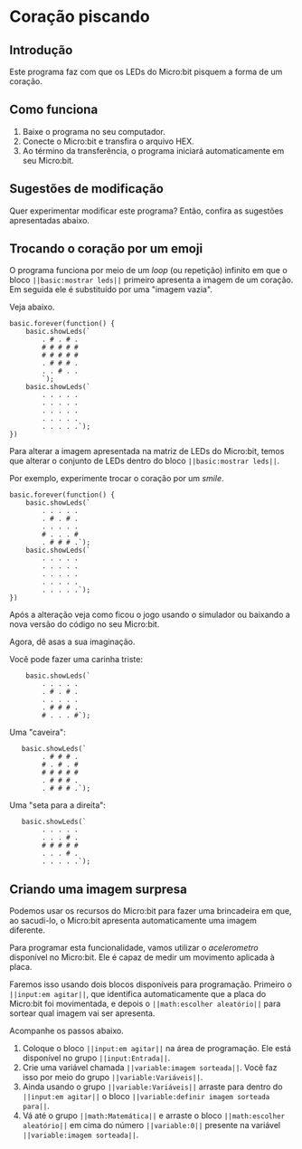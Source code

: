 # Coração piscando

## Introdução 

Este programa faz com que os LEDs do Micro:bit pisquem a forma de um coração.  

## Como funciona
1. Baixe o programa no seu computador.
1. Conecte o Micro:bit e transfira o arquivo HEX.
1. Ao término da transferência, o programa iniciará automaticamente em seu Micro:bit.

## Sugestões de modificação
Quer experimentar modificar este programa? Então, confira as sugestões apresentadas abaixo.

## Trocando o coração por um emoji
O programa funciona por meio de um *loop* (ou repetição) infinito em que o bloco  ``||basic:mostrar leds||`` primeiro apresenta a imagem de um coração. 
Em seguida ele é substituído por uma "imagem vazia". 

Veja abaixo.

```blocks
basic.forever(function() {
    basic.showLeds(`
        . # . # .
        # # # # #
        # # # # #
        . # # # .
        . . # . .
        `);
    basic.showLeds(`
        . . . . .
        . . . . .
        . . . . .
        . . . . .
        . . . . .`);
})
```

Para alterar a imagem apresentada na matriz de LEDs do Micro:bit, temos que alterar o conjunto de LEDs dentro do bloco ``||basic:mostrar leds||``.

Por exemplo, experimente trocar o coração por um *smile*. 
```blocks
basic.forever(function() {
    basic.showLeds(`
        . . . . .
        . # . # .
        . . . . .
        # . . . #
        . # # # .`);
    basic.showLeds(`
        . . . . .
        . . . . .
        . . . . .
        . . . . .
        . . . . .`);
})
```
Após a alteração veja como ficou o jogo usando o simulador ou baixando a nova versão do código no seu Micro:bit.

Agora, dê asas a sua imaginação.

Você pode fazer uma carinha triste:
```blocks
    basic.showLeds(`
        . . . . .
        . # . # .
        . . . . . 
        . # # # .
        # . . . #`);
```

Uma "caveira":
```blocks
   basic.showLeds(`
        . # # # .
        # . # . #
        # # # # #
        . # # # .
        . # # # .`);
```

Uma "seta para a direita":
```blocks
   basic.showLeds(`
        . . . . .
        . . . # .
        # # # # #
        . . . # .
        . . . . .`);
```

## Criando uma imagem surpresa
Podemos usar os recursos do Micro:bit para fazer uma brincadeira em que, ao sacudi-lo, 
o Micro:bit apresenta automaticamente uma imagem diferente.

Para programar esta funcionalidade, vamos utilizar o *acelerometro* disponível no Micro:bit. 
Ele é capaz de medir um movimento aplicada à placa.  

Faremos isso usando dois blocos disponíveis para programação. Primeiro o ```||input:em agitar||```, 
que identifica automaticamente que a placa do Micro:bit foi movimentada, 
e depois o ```||math:escolher aleatório||``` para sortear qual imagem vai ser apresenta. 

Acompanhe os passos abaixo.
1. Coloque o bloco ```||input:em agitar||``` na área de programação. Ele está disponível no grupo ```||input:Entrada||```.
1. Crie uma variável chamada ```||variable:imagem sorteada||```. Você faz isso por meio do grupo ```||variable:Variáveis||```.
1. Ainda usando o grupo ```||variable:Variáveis||``` arraste para dentro do ```||input:em agitar||``` o bloco ```||variable:definir imagem sorteada para||```.
1. Vá até o grupo ```||math:Matemática||``` e arraste o bloco ```||math:escolher aleatório||``` em cima do número ```||variable:0||``` presente na variável ```||variable:imagem sorteada||```. 